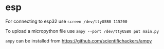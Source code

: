 # esp

For connecting to esp32 use `screen /dev/ttyUSB0 115200`

To upload a micropython file use `ampy --port /dev/ttyUSB0 put main.py`

`ampy` can be installed from https://github.com/scientifichackers/ampy
